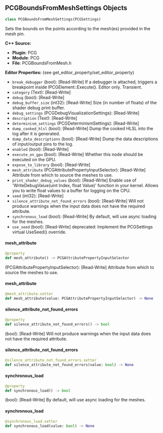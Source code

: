 ## PCGBoundsFromMeshSettings Objects

```python
class PCGBoundsFromMeshSettings(PCGSettings)
```

Sets the bounds on the points according to the mesh(es) provided in the mesh pin.

**C++ Source:**

- **Plugin**: PCG
- **Module**: PCG
- **File**: PCGBoundsFromMesh.h

**Editor Properties:** (see get_editor_property/set_editor_property)

- ``break_debugger`` (bool):  [Read-Write] If a debugger is attached, triggers a breakpoint inside IPCGElement::Execute(). Editor only. Transient.
- ``category`` (Text):  [Read-Write]
- ``debug`` (bool):  [Read-Write]
- ``debug_buffer_size`` (int32):  [Read-Write] Size (in number of floats) of the shader debug print buffer.
- ``debug_settings`` (PCGDebugVisualizationSettings):  [Read-Write]
- ``description`` (Text):  [Read-Write]
- ``determinism_settings`` (PCGDeterminismSettings):  [Read-Write]
- ``dump_cooked_hlsl`` (bool):  [Read-Write] Dump the cooked HLSL into the log after it is generated.
- ``dump_data_descriptions`` (bool):  [Read-Write] Dump the data descriptions of input/output pins to the log.
- ``enabled`` (bool):  [Read-Write]
- ``execute_on_gpu`` (bool):  [Read-Write] Whether this node should be executed on the GPU.
- ``expose_to_library`` (bool):  [Read-Write]
- ``mesh_attribute`` (PCGAttributePropertyInputSelector):  [Read-Write] Attribute from which to source the meshes to use.
- ``print_shader_debug_values`` (bool):  [Read-Write] Enable use of 'WriteDebugValue(uint Index, float Value)' function in your kernel. Allows you to write float values to a buffer for logging on the CPU.
- ``seed`` (int32):  [Read-Write]
- ``silence_attribute_not_found_errors`` (bool):  [Read-Write] Will not produce warnings when the input data does not have the required attribute.
- ``synchronous_load`` (bool):  [Read-Write] By default, will use async loading for the meshes.
- ``use_seed`` (bool):  [Read-Write]
  deprecated: Implement the PCGSettings virtual UseSeed() override.

<a id="unreal.PCGBoundsFromMeshSettings.mesh_attribute"></a>

#### mesh_attribute

```python
@property
def mesh_attribute() -> PCGAttributePropertyInputSelector
```

(PCGAttributePropertyInputSelector):  [Read-Write] Attribute from which to source the meshes to use.

<a id="unreal.PCGBoundsFromMeshSettings.mesh_attribute"></a>

#### mesh_attribute

```python
@mesh_attribute.setter
def mesh_attribute(value: PCGAttributePropertyInputSelector) -> None
```

<a id="unreal.PCGBoundsFromMeshSettings.silence_attribute_not_found_errors"></a>

#### silence_attribute_not_found_errors

```python
@property
def silence_attribute_not_found_errors() -> bool
```

(bool):  [Read-Write] Will not produce warnings when the input data does not have the required attribute.

<a id="unreal.PCGBoundsFromMeshSettings.silence_attribute_not_found_errors"></a>

#### silence_attribute_not_found_errors

```python
@silence_attribute_not_found_errors.setter
def silence_attribute_not_found_errors(value: bool) -> None
```

<a id="unreal.PCGBoundsFromMeshSettings.synchronous_load"></a>

#### synchronous_load

```python
@property
def synchronous_load() -> bool
```

(bool):  [Read-Write] By default, will use async loading for the meshes.

<a id="unreal.PCGBoundsFromMeshSettings.synchronous_load"></a>

#### synchronous_load

```python
@synchronous_load.setter
def synchronous_load(value: bool) -> None
```

<a id="unreal.PCGBranchSettings"></a>